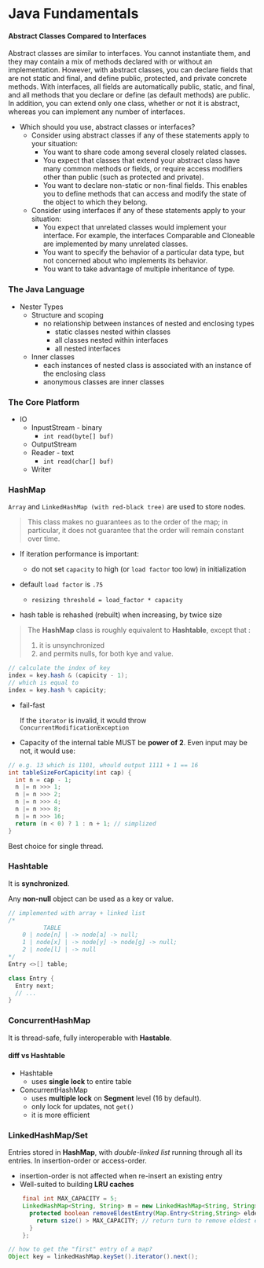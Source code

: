 
# Java Fundamentals

#### Abstract Classes Compared to Interfaces
Abstract classes are similar to interfaces. You cannot instantiate them, and they may contain a mix of methods declared with or without an implementation. However, with abstract classes, you can declare fields that are not static and final, and define public, protected, and private concrete methods. With interfaces, all fields are automatically public, static, and final, and all methods that you declare or define (as default methods) are public. In addition, you can extend only one class, whether or not it is abstract, whereas you can implement any number of interfaces.
* Which should you use, abstract classes or interfaces?
  * Consider using abstract classes if any of these statements apply to your situation:
    * You want to share code among several closely related classes.
    * You expect that classes that extend your abstract class have many common methods or fields, or require access modifiers other than public (such as protected and private).
    * You want to declare non-static or non-final fields. This enables you to define methods that can access and modify the state of the object to which they belong.
  * Consider using interfaces if any of these statements apply to your situation:
    * You expect that unrelated classes would implement your interface. For example, the interfaces Comparable and Cloneable are implemented by many unrelated classes.
    * You want to specify the behavior of a particular data type, but not concerned about who implements its behavior.
    * You want to take advantage of multiple inheritance of type.

### The Java Language

* Nester Types
  * Structure and scoping 
    * no relationship between instances of nested and enclosing types
      * static classes nested within classes
      * all classes nested within interfaces
      * all nested interfaces
  * Inner classes
    * each instances of nested class is associated with an instance of the enclosing class
    * anonymous classes are inner classes


### The Core Platform

* IO
  * InpustStream - binary
    - `int read(byte[] buf)`
  * OutputStream
  * Reader - text
    - `int read(char[] buf)`
  * Writer 


### HashMap

`Array` and `LinkedHashMap (with red-black tree)` are used to store nodes.

> This class makes no guarantees as to the order of the map; in particular, 
> it does not guarantee that the order will remain constant over time.

* If iteration performance is important:
  * do not set `capacity` to high (or `load factor` too low) in initialization

* default `load factor` is `.75`
  * `resizing threshold = load_factor * capacity`
* hash table is rehashed (rebuilt) when increasing, by twice size


> The **HashMap** class is roughly equivalent to **Hashtable**, except that :
> 1. it is unsynchronized 
> 2. and permits nulls, for both kye and value.  

```Java
// calculate the index of key
index = key.hash & (capicity - 1);
// which is equal to
index = key.hash % capicity;
```

* fail-fast

  If the `iterator` is invalid, it would throw `ConcurrentModificationException`

* Capacity of the internal table MUST be **power of 2**. Even input may be not, it would use:

```Java
// e.g. 13 which is 1101, whould output 1111 + 1 == 16
int tableSizeForCapicity(int cap) {
  int n = cap - 1;
  n |= n >>> 1;
  n |= n >>> 2;
  n |= n >>> 4;
  n |= n >>> 8;
  n |= n >>> 16;
  return (n < 0) ? 1 : n + 1; // simplized
}
```

Best choice for single thread.

### Hashtable

It is **synchronized**.

Any **non-null** object can be used as a key or value.

```Java
// implemented with array + linked list
/*
          TABLE 
    0 | node[n] | -> node[a] -> null;
    1 | node[x] | -> node[y] -> node[g] -> null;
    2 | node[l] | -> null
*/
Entry <>[] table;

class Entry {
  Entry next;
  // ...
}
```

### ConcurrentHashMap

It is thread-safe, fully interoperable with **Hastable**.

#### diff vs Hashtable
* Hashtable 
  * uses **single lock** to entire table
* ConcurrentHashMap 
  * uses **multiple lock** on **Segment** level (16 by default).
  * only lock for updates, not `get()`
  * it is more efficient

### LinkedHashMap/Set

Entries stored in **HashMap**, with *double-linked list* running through all its entries. In insertion-order or access-order.

* insertion-order is not affected when re-insert an existing entry
* Well-suited to building **LRU caches**

```JAVA
    final int MAX_CAPACITY = 5;
    LinkedHashMap<String, String> m = new LinkedHashMap<String, String>(MAX_CAPACITY + 1, .75F, true) {
      protected boolean removeEldestEntry(Map.Entry<String,String> eldest)  {
        return size() > MAX_CAPACITY; // return turn to remove eldest entry automatically
      }
    };
```

```Java
// how to get the "first" entry of a map?
Object key = linkedHashMap.keySet().iterator().next();
```































